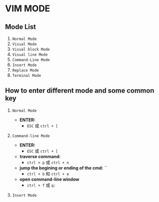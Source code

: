 # VIM MODE 


## Mode List 

1. `Normal Mode `
2. `Visual Mode `
3. `Visual block Mode `
4. `Visual line Mode `
5. `Command-Line Mode `
6. `Insert Mode `
7. `Replace Mode `
8. `Terminal Mode`



## How to enter different mode and some common key 

1. `Normal Mode`
    - **ENTER:**  
        - `ESC` 或 `ctrl + [`

2. `Command-line Mode`
    - **ENTER:** 
        -  `ESC` 或 `ctrl + [`
    - **traverse command:** 
        - `ctrl + p` 或 `ctrl + n`
    - **jump the begining or ending of the cmd:** ``
        - `ctrl + b` 和 `ctrl + e`
    - **open command-line window**
        - `ctrl + f` 或 `q:`
    
3. `Insert Mode`

     







